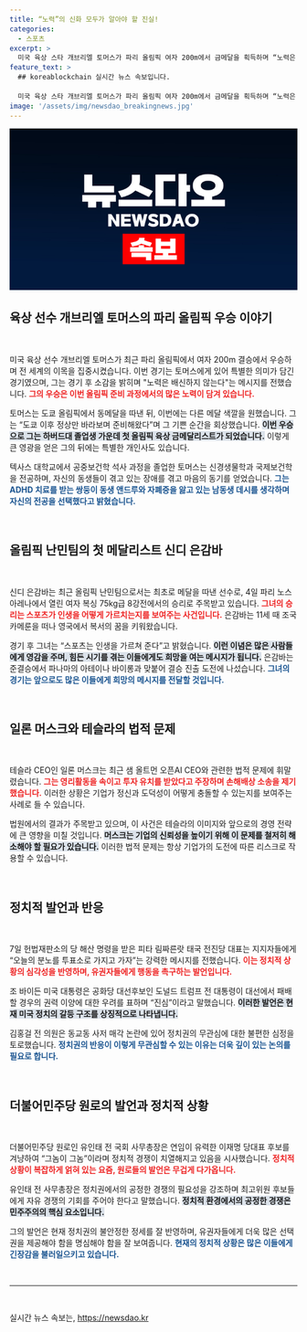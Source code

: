 ```yaml
---
title: “노력”의 신화 모두가 알아야 할 진실!
categories:
  - 스포츠
excerpt: >
  미국 육상 스타 개브리엘 토머스가 파리 올림픽 여자 200m에서 금메달을 획득하며 “노력은 배신하지 않는다”는 감동적인 소감을 전했습니다. 하버드 출신으로 최초 올림픽 금메달리스트가 된 그는 ADHD와 ASD를 극복하며 학업과 운동을 병행하는 전천후 선수의 활약을 보여줍니다.
feature_text: >
  ## koreablockchain 실시간 뉴스 속보입니다.

  미국 육상 스타 개브리엘 토머스가 파리 올림픽 여자 200m에서 금메달을 획득하며 “노력은 배신하지 않는다”는 감동적인 소감을 전했습니다. 하버드 출신으로 최초 올림픽 금메달리스트가 된 그는 ADHD와 ASD를 극복하며 학업과 운동을 병행하는 전천후 선수의 활약을 보여줍니다.
image: '/assets/img/newsdao_breakingnews.jpg'
---
```


<p><img src="/assets/img/newsdao_breakingnews.jpg" alt="koreablockchain 속보" /></p>

<h2 data-ke-size="size26">육상 선수 개브리엘 토머스의 파리 올림픽 우승 이야기</h2>

<p data-ke-size="size16">&nbsp;</p>

<p>미국 육상 선수 개브리엘 토머스가 최근 파리 올림픽에서 여자 200m 결승에서 우승하며 전 세계의 이목을 집중시켰습니다. 이번 경기는 토머스에게 있어 특별한 의미가 담긴 경기였으며, 그는 경기 후 소감을 밝히며 "노력은 배신하지 않는다"는 메시지를 전했습니다. <b><span style="color: #ee2323;">그의 우승은 이번 올림픽 준비 과정에서의 많은 노력이 담겨 있습니다.</span></b></p>

<p>토머스는 도쿄 올림픽에서 동메달을 따낸 뒤, 이번에는 다른 메달 색깔을 원했습니다. 그는 “도쿄 이후 정상만 바라보며 준비해왔다”며 그 기쁜 순간을 회상했습니다. <b><span style="background-color: #21538527;">이번 우승으로 그는 하버드대 졸업생 가운데 첫 올림픽 육상 금메달리스트가 되었습니다.</span></b> 이렇게 큰 영광을 얻은 그의 뒤에는 특별한 개인사도 있습니다. </p>

<p>텍사스 대학교에서 공중보건학 석사 과정을 졸업한 토머스는 신경생물학과 국제보건학을 전공하며, 자신의 동생들이 겪고 있는 장애를 겪고 마음의 동기를 얻었습니다. <b><span style="color: #1a5490;">그는 ADHD 치료를 받는 쌍둥이 동생 앤드루와 자폐증을 앓고 있는 남동생 데시를 생각하며 자신의 전공을 선택했다고 밝혔습니다.</span></b> </p>

<p data-ke-size="size16">&nbsp;</p>

<h2 data-ke-size="size26">올림픽 난민팀의 첫 메달리스트 신디 은감바</h2>

<p data-ke-size="size16">&nbsp;</p>

<p>신디 은감바는 최근 올림픽 난민팀으로서는 최초로 메달을 따낸 선수로, 4일 파리 노스 아레나에서 열린 여자 복싱 75kg급 8강전에서의 승리로 주목받고 있습니다. <b><span style="color: #ee2323;">그녀의 승리는 스포츠가 인생을 어떻게 가르치는지를 보여주는 사건입니다.</span></b> 은감바는 11세 때 조국 카메룬을 떠나 영국에서 복서의 꿈을 키워왔습니다. </p>

<p>경기 후 그녀는 “스포츠는 인생을 가르쳐 준다”고 밝혔습니다. <b><span style="background-color: #21538527;">이런 이념은 많은 사람들에게 영감을 주며, 힘든 시기를 겪는 이들에게도 희망을 여는 메시지가 됩니다.</span></b> 은감바는 준결승에서 파나마의 아테이나 바이롱과 맞붙어 결승 진출 도전에 나섰습니다. <b><span style="color: #1a5490;">그녀의 경기는 앞으로도 많은 이들에게 희망의 메시지를 전달할 것입니다.</span></b> </p>

<p data-ke-size="size16">&nbsp;</p>

<h2 data-ke-size="size26">일론 머스크와 테슬라의 법적 문제</h2>

<p data-ke-size="size16">&nbsp;</p>

<p>테슬라 CEO인 일론 머스크는 최근 샘 올트먼 오픈AI CEO와 관련한 법적 문제에 휘말렸습니다. <b><span style="color: #ee2323;">그는 영리활동을 속이고 투자 유치를 받았다고 주장하며 손해배상 소송을 제기했습니다.</span></b> 이러한 상황은 기업가 정신과 도덕성이 어떻게 충돌할 수 있는지를 보여주는 사례로 들 수 있습니다. </p>

<p>법원에서의 결과가 주목받고 있으며, 이 사건은 테슬라의 이미지와 앞으로의 경영 전략에 큰 영향을 미칠 것입니다. <b><span style="background-color: #21538527;">머스크는 기업의 신뢰성을 높이기 위해 이 문제를 철저히 해소해야 할 필요가 있습니다.</span></b> 이러한 법적 문제는 항상 기업가의 도전에 따른 리스크로 작용할 수 있습니다. </p>

<p data-ke-size="size16">&nbsp;</p>

<h2 data-ke-size="size26">정치적 발언과 반응</h2>

<p data-ke-size="size16">&nbsp;</p>

<p>7일 헌법재판소의 당 해산 명령을 받은 피타 림짜른랏 태국 전진당 대표는 지지자들에게 “오늘의 분노를 투표소로 가지고 가자”는 강력한 메시지를 전했습니다. <b><span style="color: #ee2323;">이는 정치적 상황의 심각성을 반영하며, 유권자들에게 행동을 촉구하는 발언입니다.</span></b> </p>

<p>조 바이든 미국 대통령은 공화당 대선후보인 도널드 트럼프 전 대통령이 대선에서 패배할 경우의 권력 이양에 대한 우려를 표하며 “진심”이라고 말했습니다. <b><span style="background-color: #21538527;">이러한 발언은 현재 미국 정치의 갈등 구조를 상징적으로 나타냅니다.</span></b> </p>

<p>김홍걸 전 의원은 동교동 사저 매각 논란에 있어 정치권의 무관심에 대한 불편한 심정을 토로했습니다. <b><span style="color: #1a5490;">정치권의 반응이 이렇게 무관심할 수 있는 이유는 더욱 깊이 있는 논의를 필요로 합니다.</span></b></p>

<p data-ke-size="size16">&nbsp;</p>

<h2 data-ke-size="size26">더불어민주당 원로의 발언과 정치적 상황</h2>

<p data-ke-size="size16">&nbsp;</p>

<p>더불어민주당 원로인 유인태 전 국회 사무총장은 연임이 유력한 이재명 당대표 후보를 겨냥하여 “그놈이 그놈”이라며 정치적 경쟁이 치열해지고 있음을 시사했습니다. <b><span style="color: #ee2323;">정치적 상황이 복잡하게 얽혀 있는 요즘, 원로들의 발언은 무겁게 다가옵니다.</span></b> </p>

<p>유인태 전 사무총장은 정치권에서의 공정한 경쟁의 필요성을 강조하며 최고위원 후보들에게 자유 경쟁의 기회를 주어야 한다고 말했습니다. <b><span style="background-color: #21538527;">정치적 환경에서의 공정한 경쟁은 민주주의의 핵심 요소입니다.</span></b> </p>

<p>그의 발언은 현재 정치권의 불안정한 정세를 잘 반영하며, 유권자들에게 더욱 많은 선택권을 제공해야 함을 명심해야 함을 잘 보여줍니다. <b><span style="color: #1a5490;">현재의 정치적 상황은 많은 이들에게 긴장감을 불러일으키고 있습니다.</span></b></p>

<p data-ke-size="size16">&nbsp;</p>

<hr />

<p data-ke-size="size16">&nbsp;</p>
실시간 뉴스 속보는, <a href="https://newsdao.kr" rel="dofollow">https://newsdao.kr</a>


